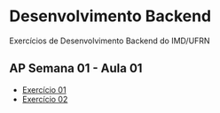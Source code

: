 # Desenvolvimento Backend
 Exercícios de Desenvolvimento Backend do IMD/UFRN
 
 ## AP Semana 01 - Aula 01
 * [Exercício 01](https://github.com/felipemadu13/IMD-UFRN/blob/087a9b71699a833a51daa5f2003da27edab66b50/Desenvolvimento%20Backend/Semana%2001/backend_aula_01_ex001.txt)
 * [Exercício 02](https://github.com/felipemadu13/IMD-UFRN/blob/087a9b71699a833a51daa5f2003da27edab66b50/Desenvolvimento%20Backend/Semana%2001/backend_aula_01_ex002.js)
